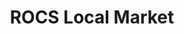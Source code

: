 ---
title: "ROCS Local Market"
url: /martinsburg/rocs-local-market-foxcroft-avenue/
shop: Lebensmittel
---
